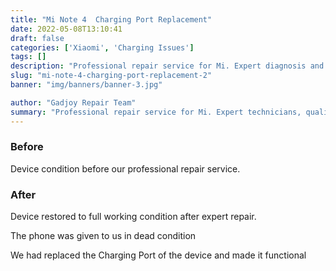 ```yaml
---
title: "Mi Note 4  Charging Port Replacement"
date: 2022-05-08T13:10:41
draft: false
categories: ['Xiaomi', 'Charging Issues']
tags: []
description: "Professional repair service for Mi. Expert diagnosis and quality repairs in Bangalore."
slug: "mi-note-4-charging-port-replacement-2"
banner: "img/banners/banner-3.jpg"

author: "Gadjoy Repair Team"
summary: "Professional repair service for Mi. Expert technicians, quality parts, warranty included."
---
```


### Before

Device condition before our professional repair service.

### After

Device restored to full working condition after expert repair.

The phone was given to us in dead condition

We had replaced the Charging Port of the device and made it functional